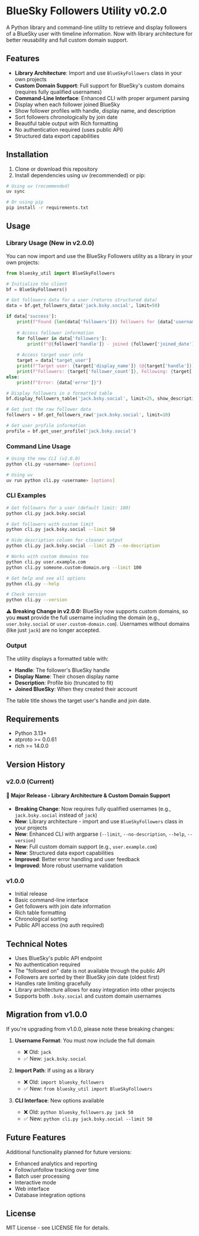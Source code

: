 # BlueSky Followers Utility v0.2.0

A Python library and command-line utility to retrieve and display followers of a BlueSky user with timeline information. Now with library architecture for better reusability and full custom domain support.

## Features

- **Library Architecture**: Import and use `BlueSkyFollowers` class in your own projects
- **Custom Domain Support**: Full support for BlueSky's custom domains (requires fully qualified usernames)
- **Command-Line Interface**: Enhanced CLI with proper argument parsing
- Display when each follower joined BlueSky
- Show follower profiles with handle, display name, and description
- Sort followers chronologically by join date
- Beautiful table output with Rich formatting
- No authentication required (uses public API)
- Structured data export capabilities

## Installation

1. Clone or download this repository
2. Install dependencies using uv (recommended) or pip:

```bash
# Using uv (recommended)
uv sync

# Or using pip
pip install -r requirements.txt
```

## Usage

### Library Usage (New in v2.0.0)

You can now import and use the BlueSky Followers utility as a library in your own projects:

```python
from bluesky_util import BlueSkyFollowers

# Initialize the client
bf = BlueSkyFollowers()

# Get followers data for a user (returns structured data)
data = bf.get_followers_data('jack.bsky.social', limit=50)

if data['success']:
    print(f"Found {len(data['followers'])} followers for {data['username']}")
    
    # Access follower information
    for follower in data['followers']:
        print(f"@{follower['handle']} - joined {follower['joined_date']}")
    
    # Access target user info
    target = data['target_user']
    print(f"Target user: {target['display_name']} (@{target['handle']})")
    print(f"Followers: {target['follower_count']}, Following: {target['following_count']}")
else:
    print(f"Error: {data['error']}")

# Display followers in a formatted table
bf.display_followers_table('jack.bsky.social', limit=25, show_description=True)

# Get just the raw follower data
followers = bf.get_followers_raw('jack.bsky.social', limit=10)

# Get user profile information
profile = bf.get_user_profile('jack.bsky.social')
```

### Command Line Usage

```bash
# Using the new CLI (v2.0.0)
python cli.py <username> [options]

# Using uv
uv run python cli.py <username> [options]
```

### CLI Examples

```bash
# Get followers for a user (default limit: 100)
python cli.py jack.bsky.social

# Get followers with custom limit
python cli.py jack.bsky.social --limit 50

# Hide description column for cleaner output
python cli.py jack.bsky.social --limit 25 --no-description

# Works with custom domains too
python cli.py user.example.com
python cli.py someone.custom-domain.org --limit 100

# Get help and see all options
python cli.py --help

# Check version
python cli.py --version
```

**⚠️ Breaking Change in v2.0.0:** BlueSky now supports custom domains, so you **must** provide the full username including the domain (e.g., `user.bsky.social` or `user.custom-domain.com`). Usernames without domains (like just `jack`) are no longer accepted.

### Output

The utility displays a formatted table with:

- **Handle**: The follower's BlueSky handle
- **Display Name**: Their chosen display name
- **Description**: Profile bio (truncated to fit)
- **Joined BlueSky**: When they created their account

The table title shows the target user's handle and join date.

## Requirements

- Python 3.13+
- atproto >= 0.0.61
- rich >= 14.0.0

## Version History

### v2.0.0 (Current)

#### 🎉 Major Release - Library Architecture & Custom Domain Support

- **Breaking Change**: Now requires fully qualified usernames (e.g., `jack.bsky.social` instead of `jack`)
- **New**: Library architecture - import and use `BlueSkyFollowers` class in your projects
- **New**: Enhanced CLI with argparse (`--limit`, `--no-description`, `--help`, `--version`)
- **New**: Full custom domain support (e.g., `user.example.com`)
- **New**: Structured data export capabilities
- **Improved**: Better error handling and user feedback
- **Improved**: More robust username validation

### v1.0.0

- Initial release
- Basic command-line interface
- Get followers with join date information
- Rich table formatting
- Chronological sorting
- Public API access (no auth required)

## Technical Notes

- Uses BlueSky's public API endpoint
- No authentication required
- The "followed on" date is not available through the public API
- Followers are sorted by their BlueSky join date (oldest first)
- Handles rate limiting gracefully
- Library architecture allows for easy integration into other projects
- Supports both `.bsky.social` and custom domain usernames

## Migration from v1.0.0

If you're upgrading from v1.0.0, please note these breaking changes:

1. **Username Format**: You must now include the full domain
   - ❌ Old: `jack`
   - ✅ New: `jack.bsky.social`

2. **Import Path**: If using as a library
   - ❌ Old: `import bluesky_followers`
   - ✅ New: `from bluesky_util import BlueSkyFollowers`

3. **CLI Interface**: New options available
   - ❌ Old: `python bluesky_followers.py jack 50`
   - ✅ New: `python cli.py jack.bsky.social --limit 50`

## Future Features

Additional functionality planned for future versions:

- Enhanced analytics and reporting
- Follow/unfollow tracking over time
- Batch user processing
- Interactive mode
- Web interface
- Database integration options

## License

MIT License - see LICENSE file for details.
